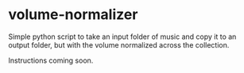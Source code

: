 # volume-normalizer
Simple python script to take an input folder of music and copy it to an output folder, but with the volume normalized across the collection.

Instructions coming soon.
